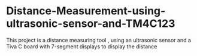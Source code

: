 # Distance-Measurement-using-ultrasonic-sensor-and-TM4C123
This project is a distance measuring tool , using an ultrasonic sensor and a Tiva C board with 7-segment displays to display the distance
